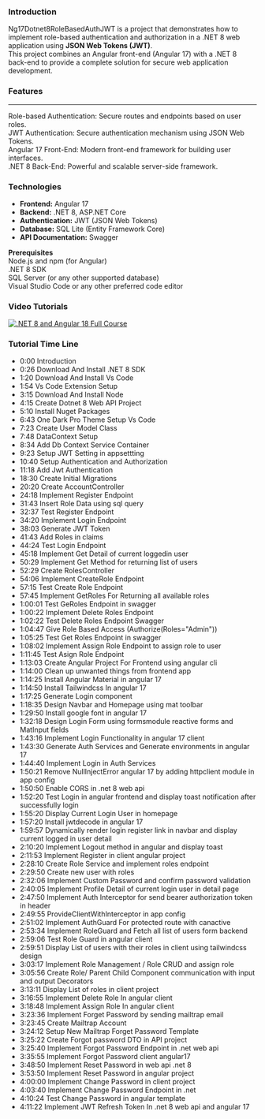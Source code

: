 ### Introduction
Ng17Dotnet8RoleBasedAuthJWT is a project that demonstrates how to implement role-based authentication and authorization in a .NET 8 web application using <b>JSON Web Tokens (JWT)</b>.<br/> This project combines an Angular front-end (Angular 17) with a .NET 8 back-end to provide a complete solution for secure web application development.

### Features
<hr/>
Role-based Authentication: Secure routes and endpoints based on user roles.<br/>
JWT Authentication: Secure authentication mechanism using JSON Web Tokens.<br/>
Angular 17 Front-End: Modern front-end framework for building user interfaces.<br/>
.NET 8 Back-End: Powerful and scalable server-side framework.

### Technologies
+ **Frontend:** Angular 17<br/>
+ **Backend:** .NET 8, ASP.NET Core<br/>
+ **Authentication:** JWT (JSON Web Tokens)<br/>
+ **Database:** SQL Lite (Entity Framework Core)<br/>
+ **API Documentation:** Swagger<br/>

**Prerequisites**<br/>
Node.js and npm (for Angular)<br/>
.NET 8 SDK<br/>
SQL Server (or any other supported database)<br/>
Visual Studio Code or any other preferred code editor<br/>

### Video Tutorials
[![.NET 8 and Angular 18 Full Course ](https://img.youtube.com/vi/onDirBCVed8/0.jpg)](https://www.youtube.com/watch?v=onDirBCVed8)

### Tutorial Time Line
+ 0:00 Introduction
+ 0:26 Download And Install .NET 8 SDK 
+ 1:20 Download And Install Vs Code
+ 1:54 Vs Code Extension Setup
+ 3:15 Download And Install Node 
+ 4:15 Create Dotnet 8 Web API Project 
+ 5:10 Install Nuget Packages
+ 6:43 One Dark Pro Theme Setup Vs Code
+ 7:23 Create User Model Class
+ 7:48 DataContext Setup
+ 8:34 Add Db Context Service Container
+ 9:23 Setup JWT Setting in appsettting
+ 10:40 Setup Authentication and Authorization
+ 11:18 Add Jwt Authentication
+ 18:30 Create Initial Migrations
+ 20:20 Create AccountController
+ 24:18 Implement Register Endpoint
+ 31:43 Insert Role Data using sql query
+ 32:37 Test Register Endpoint
+ 34:20 Implement Login Endpoint
+ 38:03 Generate JWT Token
+ 41:43 Add Roles in claims
+ 44:24 Test Login Endpoint
+ 45:18 Implement Get Detail of current loggedin user
+ 50:29 Implement Get Method for returning list of users
+ 52:29 Create RolesController
+ 54:06 Implement CreateRole Endpoint
+ 57:15 Test Create Role Endpoint
+ 57:45 Implement GetRoles For Returning all available roles
+ 1:00:01 Test GeRoles Endpoint in swagger
+ 1:00:22 Implement Delete Roles Endpoint
+ 1:02:22 Test Delete Roles Endpoint Swagger
+ 1:04:47 Give Role Based Access (Authorize(Roles="Admin"))
+ 1:05:25 Test Get Roles Endpoint in swagger
+ 1:08:02 Implement Assign Role Endpoint to assign role to user
+ 1:11:45 Test Asign Role Endpoint
+ 1:13:03 Create Angular Project For Frontend using angular cli
+ 1:14:00 Clean up unwanted things from frontend app
+ 1:14:25 Install Angular Material in angular 17
+ 1:14:50 Install Tailwindcss In angular 17 
+ 1:17:25 Generate Login component
+ 1:18:35 Design Navbar and Homepage using mat toolbar
+ 1:29:50 Install google font in angular 17
+ 1:32:18 Design Login Form  using formsmodule reactive forms and MatInput fields
+ 1:43:16 Implement Login Functionality in angular 17 client
+ 1:43:30 Generate Auth Services and Generate environments in angular 17
+ 1:44:40 Implement Login in Auth Services
+ 1:50:21 Remove NullInjectError angular 17 by adding httpclient module in app config
+ 1:50:50 Enable CORS in .net 8 web api
+ 1:52:20 Test Login in angular frontend and display toast notification after successfully login
+ 1:55:20 Display Current Login User in homepage
+ 1:57:20 Install jwtdecode in angular 17
+ 1:59:57 Dynamically render login register link in navbar and display current logged in user detail
+ 2:10:20 Implement Logout method in angular and display toast
+ 2:11:53 Implement Register in client angular project
+ 2:28:10 Create Role Service and implement roles endpoint
+ 2:29:50 Create new user with roles
+ 2:32:06 Implement Custom Password and confirm password validation
+ 2:40:05 Implement Profile Detail of current login user in detail page
+ 2:47:50 Implement Auth Interceptor  for send  bearer authorization token in header
+ 2:49:55 ProvideClientWithInterceptor in app config
+ 2:51:02 Implement AuthGuard For protected route with canactive
+ 2:53:34 Implement RoleGuard and Fetch all list of users form backend
+ 2:59:06 Test Role Guard in angular client
+ 2:59:51 Display List of users with their roles in client using tailwindcss design
+ 3:03:17  Implement Role Management / Role CRUD and assign role
+ 3:05:56 Create Role/ Parent Child Component communication with input and output Decorators
+ 3:13:11 Display List of roles in client project
+ 3:16:55 Implement Delete Role In angular client
+ 3:18:48 Implement Assign Role In angular client
+ 3:23:36 Implement Forget Password by sending mailtrap email 
+ 3:23:45 Create Mailtrap Account
+ 3:24:12 Setup New Mailtrap Forget Password Template
+ 3:25:22 Create Forgot password DTO in API project
+ 3:25:40 Implement Forgot Password Endpoint in .net web api
+ 3:35:55 Implement Forgot Password client angular17 
+ 3:48:50 Implement Reset Password  in web api .net 8
+ 3:53:50 Implement Reset Password  in angular project
+ 4:00:00 Implement Change Password in client project
+ 4:03:40 Implement Change Password Endpoint in .net
+ 4:10:24 Test Change Password in angular template
+ 4:11:22 Implement JWT Refresh Token In .net 8 web api and angular 17
 
